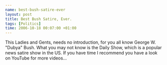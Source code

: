 ```yaml
--- 
name: best-bush-satire-ever 
layout: post 
title: Best Bush Satire, Ever. 
tags: [Politics]
time: 2006-10-18 00:07:00 +01:00 
---    
```

  
This Ladies and Gents, needs no introduction, for you all know George W.
"Dubya" Bush. What you may not know is the Daily Show, which is a popular news
satire show in the US. If you have time I recommend you have a look on YouTube
for more videos...